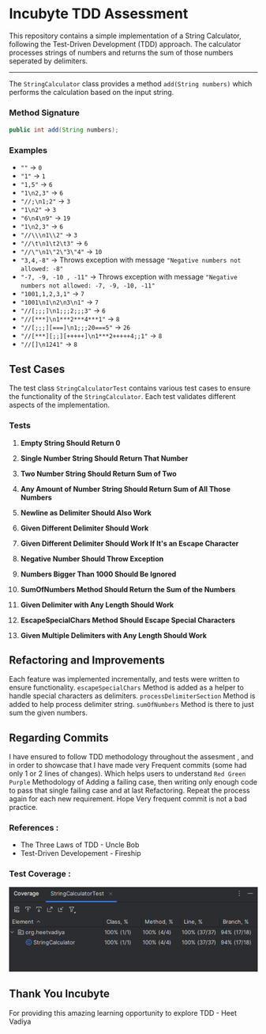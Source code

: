 # Incubyte TDD Assessment

This repository contains a simple implementation of a String Calculator, following the Test-Driven Development (TDD) approach. The calculator processes strings of numbers and returns the sum of those numbers seperated by delimiters.

---
The `StringCalculator` class provides a method `add(String numbers)` which performs the calculation based on the input string.

### Method Signature

```java
public int add(String numbers);
```

### Examples

- `""` → `0`
- `"1"` → `1`
- `"1,5"` → `6`
- `"1\n2,3"` → `6`
- `"//;\n1;2"` → `3`
- `"1\n2"` → `3`
- `"6\n4\n9"` → `19`
- `"1\n2,3"` → `6`
- `"//\\\n1\\2"` → `3`
- `"//\t\n1\t2\t3"` → `6`
- `"//\"\n1\"2\"3\"4"` → `10`
- `"3,4,-8"` → Throws exception with message `"Negative numbers not allowed: -8"`
- `"-7, -9, -10 , -11"` → Throws exception with message `"Negative numbers not allowed: -7, -9, -10, -11"`
- `"1001,1,2,3,1"` → `7`
- `"1001\n1\n2\n3\n1"` → `7`
- `"//[;;;]\n1;;;2;;;3"` → `6`
- `"//[***]\n1***2***4***1"` → `8`
- `"//[;;;][===]\n1;;;20===5"` → `26`
- `"//[***][;;][+++++]\n1***2+++++4;;1"` → `8`
- `"//[]\n1241"` → `8`

## Test Cases

The test class `StringCalculatorTest` contains various test cases to ensure the functionality of the `StringCalculator`. Each test validates different aspects of the implementation.

### Tests

1. **Empty String Should Return 0**

2. **Single Number String Should Return That Number**

3. **Two Number String Should Return Sum of Two**

4. **Any Amount of Number String Should Return Sum of All Those Numbers**

5. **Newline as Delimiter Should Also Work**

6. **Given Different Delimiter Should Work**

7. **Given Different Delimiter Should Work If It's an Escape Character**

8. **Negative Number Should Throw Exception**

9. **Numbers Bigger Than 1000 Should Be Ignored**

10. **SumOfNumbers Method Should Return the Sum of the Numbers**

11. **Given Delimiter with Any Length Should Work**

12. **EscapeSpecialChars Method Should Escape Special Characters**

13. **Given Multiple Delimiters with Any Length Should Work**

## Refactoring and Improvements

Each feature was implemented incrementally, and tests were written to ensure functionality. `escapeSpecialChars` Method is added as a helper to handle special characters as delimiters.
`processDelimiterSection` Method is added to help process delimiter string. `sumOfNumbers` Method is there to just sum the given numbers.

## Regarding Commits
I have ensured to follow TDD methodology throughout the assesment , and in order to showcase that I have made very Frequent commits (some had only 1 or 2 lines of changes).
Which helps users to understand `Red Green Purple` Methodology of Adding a failing case, then writing only enough code to pass that single failing case and at last Refactoring. Repeat the process again for each new requirement.
Hope Very frequent commit is not a bad practice.

### References :
- The Three Laws of TDD - Uncle Bob
- Test-Driven Developement - Fireship

### Test Coverage :
![Test Coverage](https://github.com/heetvadiya/Incubyte-TDD-Assesment/blob/main/assets/TestCoverage.png)

## Thank You Incubyte

For providing this amazing learning opportunity to explore TDD - Heet Vadiya